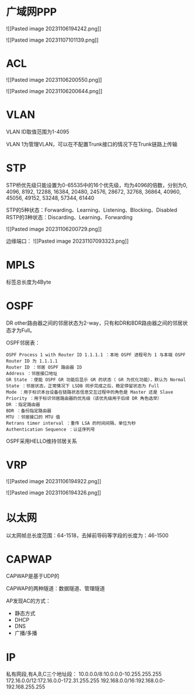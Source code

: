 # 广域网PPP
![[Pasted image 20231106194242.png]]

![[Pasted image 20231107101139.png]]

# ACL
![[Pasted image 20231106200550.png]]

![[Pasted image 20231106200644.png]]
# VLAN
VLAN ID取值范围为1-4095

VLAN 1为管理VLAN，可以在不配置Trunk接口的情况下在Trunk链路上传输

# STP
STP桥优先级只能设置为0-65535中的16个优先级，均为4096的倍数，分别为0, 4096, 8192, 12288, 16384, 20480, 24576, 28672, 32768, 36864, 40960, 45056, 49152, 53248, 57344, 61440

STP的5种状态：Forwarding、Learning、Listening、Blocking、Disabled
RSTP的3种状态：Discarding、Learning、Forwarding

![[Pasted image 20231106200729.png]]

边缘端口：
![[Pasted image 20231107093323.png]]

# MPLS
标签总长度为4Byte

# OSPF
DR other路由器之间的邻居状态为2-way，只有和DR和BDR路由器之间的邻居状态才为Full。

OSPF邻居表：
```
OSPF Process 1 with Router ID 1.1.1.1 ：本地 OSPF 进程号为 1 与本端 OSPF Router ID 为 1.1.1.1
Router ID ：邻居 OSPF 路由器 ID
Address ：邻居接口地址
GR State ：使能 OSPF GR 功能后显示 GR 的状态（ GR 为优化功能），默认为 Normal
State ：邻居状态，正常情况下 LSDB 同步完成之后，稳定停留状态为 Full
Mode ：用于标识本台设备在链路状态信息交互过程中的角色是 Master 还是 Slave
Priority ：用于标识邻居路由器的优先级（该优先级用于后续 DR 角色选举）
DR ：指定路由器
BDR ：备份指定路由器
MTU ：邻居接口的 MTU 值
Retrans timer interval ：重传 LSA 的时间间隔，单位为秒
Authentication Sequence ：认证序列号
```

OSPF采用HELLO维持邻居关系

# VRP
![[Pasted image 20231106194922.png]]

![[Pasted image 20231106194326.png]]
# 以太网
以太网帧总长度范围：64-1518，去掉前导码等字段的长度为：46-1500

# CAPWAP
CAPWAP是基于UDP的

CAPWAP的两种隧道：数据隧道、管理隧道

AP发现AC的方式：
- 静态方式
- DHCP
- DNS
- 广播/多播

# IP
私有网段,有A,B,C三个地址段：
10.0.0.0/8:10.0.0.0-10.255.255.255
172.16.0.0/12:172.16.0.0-172.31.255.255
192.168.0.0/16:192.168.0.0-192.168.255.255


